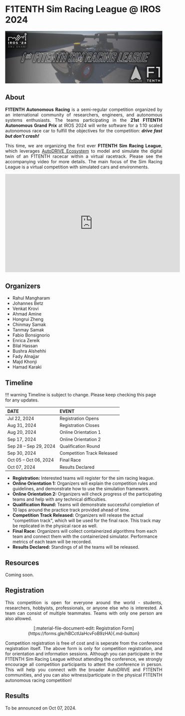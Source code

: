 # F1TENTH Sim Racing League @ IROS 2024

![F1TENTH Sim Racing League @ IROS 2024](../assets/images/F1TENTH-Sim-Racing-League-IROS-2024.png)

## About

<p align="justify">
<b>F1TENTH Autonomous Racing</b> is a semi-regular competition organized by an international community of researchers, engineers, and autonomous systems enthusiasts. The teams participating in the <b>21st F1TENTH Autonomous Grand Prix</b> at IROS 2024 will write software for a 1:10 scaled autonomous race car to fulfill the objectives for the competition: <b><i>drive fast but don’t crash!</i></b>
</p>

<!-- <div class="grid" markdown> -->
<p align="justify">
This time, we are organizing the first ever <b>F1TENTH Sim Racing League</b>, which leverages <a href="https://autodrive-ecosystem.github.io">AutoDRIVE Ecosystem</a> to model and simulate the digital twin of an F1TENTH racecar within a virtual racetrack. Please see the accompanying video for more details. The main focus of the Sim Racing League is a virtual competition with simulated cars and environments.

<!-- <iframe width="560" height="315" src="https://www.youtube.com/embed/Rq7Wwcwn1uk?si=ngvop2-SfJJOIjWJ" title="YouTube video player" frameborder="0" allow="accelerometer; autoplay; clipboard-write; encrypted-media; gyroscope; picture-in-picture; web-share" referrerpolicy="strict-origin-when-cross-origin" allowfullscreen></iframe>
</div> -->
</p>

<iframe width="560" height="315" src="https://www.youtube.com/embed/Rq7Wwcwn1uk?si=ngvop2-SfJJOIjWJ" title="YouTube video player" frameborder="0" allow="accelerometer; autoplay; clipboard-write; encrypted-media; gyroscope; picture-in-picture; web-share" referrerpolicy="strict-origin-when-cross-origin" allowfullscreen></iframe>

## Organizers

- Rahul Mangharam
- Johannes Betz
- Venkat Krovi
- Ahmad Amine
- Hongrui Zheng
- Chinmay Samak
- Tanmay Samak
- Fabio Bonsignorio
- Enrica Zereik
- Bilal Hassan
- Bushra Alshehhi
- Fady Alnajjar
- Majd Khonji
- Hamad Karaki

## Timeline
    
!!! warning
    Timeline is subject to change. Please keep checking this page for any updates.

| DATE                  | EVENT                      |
|:----------------------|:---------------------------|
| Jul 22, 2024          | Registration Opens         |
| Aug 31, 2024          | Registration Closes        |
| Aug 20, 2024          | Online Orientation 1       |
| Sep 17, 2024          | Online Orientation 2       |
| Sep 28 – Sep 29, 2024 | Qualification Round        |
| Sep 30, 2024          | Competition Track Released |
| Oct 05 – Oct 06, 2024 | Final Race                 |
| Oct 07, 2024          | Results Declared           |

-	**Registration:** Interested teams will register for the sim racing league.
-	**Online Orientation 1:** Organizers will explain the competition rules and guidelines, and demonstrate how to use the simulation framework.
-	**Online Orientation 2:** Organizers will check progress of the participating teams and help with any technical difficulties.
-	**Qualification Round:** Teams will demonstrate successful completion of 10 laps around the practice track provided ahead of time.
-	**Competition Track Released:** Organizers will release the actual "competition track", which will be used for the final race. This track may be replicated in the physical race as well.
-	**Final Race:** Organizers will collect containerized algorithms from each team and connect them with the containerized simulator. Performance metrics of each team will be recorded.
-	**Results Declared:** Standings of all the teams will be released.

## Resources

Coming soon.

## Registration

<p align="justify">
This competition is open for everyone around the world - students, researchers, hobbyists, professionals, or anyone else who is interested. A team can consist of multiple teammates. Teams with only one person are also allowed.
</p>

<center>
[:material-file-document-edit: Registration Form](https://forms.gle/hBCctUaHcvFoB9zHA){.md-button}
</center>

<p align="justify">
Competition registration is free of cost and is seperate from the conference registration itself. The above form is only for competition registration, and for orientation and information sessions. Although you can participate in the F1TENTH Sim Racing League without attending the conference, we strongly encourage all competition participants to attent the conference in person. This will help you connect with the broader AutoDRIVE and F1TENTH communities, and you can also witness/participate in the physical F1TENTH autonomous racing competition!
</p>

## Results

To be announced on Oct 07, 2024.
